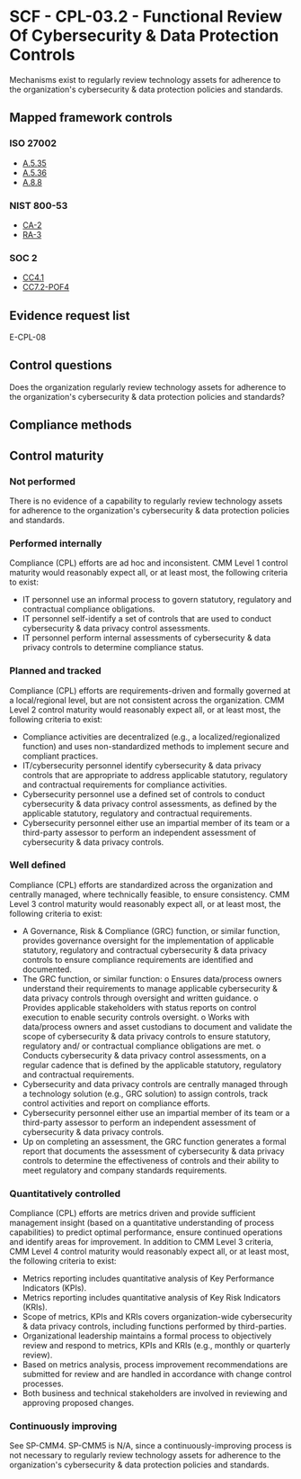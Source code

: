 # SCF - CPL-03.2 - Functional Review Of Cybersecurity & Data Protection Controls
Mechanisms exist to regularly review technology assets for adherence to the organization's cybersecurity & data protection policies and standards.
## Mapped framework controls
### ISO 27002
- [A.5.35](../iso27002/a-5.md#a535)
- [A.5.36](../iso27002/a-5.md#a536)
- [A.8.8](../iso27002/a-8.md#a88)

### NIST 800-53
- [CA-2](../nist80053/ca-2.md)
- [RA-3](../nist80053/ra-3.md)

### SOC 2
- [CC4.1](../soc2/cc41.md)
- [CC7.2-POF4](../soc2/cc72-pof4.md)

## Evidence request list
E-CPL-08

## Control questions
Does the organization regularly review technology assets for adherence to the organization's cybersecurity & data protection policies and standards?

## Compliance methods


## Control maturity
### Not performed
There is no evidence of a capability to regularly review technology assets for adherence to the organization's cybersecurity & data protection policies and standards.

### Performed internally
Compliance (CPL) efforts are ad hoc and inconsistent. CMM Level 1 control maturity would reasonably expect all, or at least most, the following criteria to exist:
- IT personnel use an informal process to govern statutory, regulatory and contractual compliance obligations.
- IT personnel self-identify a set of controls that are used to conduct cybersecurity & data privacy control assessments.
- IT personnel perform internal assessments of cybersecurity & data privacy controls to determine compliance status.

### Planned and tracked
Compliance (CPL) efforts are requirements-driven and formally governed at a local/regional level, but are not consistent across the organization. CMM Level 2 control maturity would reasonably expect all, or at least most, the following criteria to exist:
- Compliance activities are decentralized (e.g., a localized/regionalized function) and uses non-standardized methods to implement secure and compliant practices.
- IT/cybersecurity personnel identify cybersecurity & data privacy controls that are appropriate to address applicable statutory, regulatory and contractual requirements for compliance activities.
- Cybersecurity personnel use a defined set of controls to conduct cybersecurity & data privacy control assessments, as defined by the applicable statutory, regulatory and contractual requirements.
- Cybersecurity personnel either use an impartial member of its team or a third-party assessor to perform an independent assessment of cybersecurity & data privacy controls.

### Well defined
Compliance (CPL) efforts are standardized across the organization and centrally managed, where technically feasible, to ensure consistency. CMM Level 3 control maturity would reasonably expect all, or at least most, the following criteria to exist:
- A Governance, Risk & Compliance (GRC) function, or similar function, provides governance oversight for the implementation of applicable statutory, regulatory and contractual cybersecurity & data privacy controls to ensure compliance requirements are identified and documented.
- The GRC function, or similar function:
o	Ensures data/process owners understand their requirements to manage applicable cybersecurity & data privacy controls through oversight and written guidance.
o	Provides applicable stakeholders with status reports on control execution to enable security controls oversight.
o	Works with data/process owners and asset custodians to document and validate the scope of cybersecurity & data privacy controls to ensure statutory, regulatory and/ or contractual compliance obligations are met.
o	Conducts cybersecurity & data privacy control assessments, on a regular cadence that is defined by the applicable statutory, regulatory and contractual requirements.
- Cybersecurity and data privacy controls are centrally managed through a technology solution (e.g., GRC solution) to assign controls, track control activities and report on compliance efforts.
- Cybersecurity personnel either use an impartial member of its team or a third-party assessor to perform an independent assessment of cybersecurity & data privacy controls.
- Up on completing an assessment, the GRC function generates a formal report that documents the assessment of cybersecurity & data privacy controls to determine the effectiveness of controls and their ability to meet regulatory and company standards requirements.

### Quantitatively controlled
Compliance (CPL) efforts are metrics driven and provide sufficient management insight (based on a quantitative understanding of process capabilities) to predict optimal performance, ensure continued operations and identify areas for improvement. In addition to CMM Level 3 criteria, CMM Level 4 control maturity would reasonably expect all, or at least most, the following criteria to exist:
- Metrics reporting includes quantitative analysis of Key Performance Indicators (KPIs).
- Metrics reporting includes quantitative analysis of Key Risk Indicators (KRIs).
- Scope of metrics, KPIs and KRIs covers organization-wide cybersecurity & data privacy controls, including functions performed by third-parties.
- Organizational leadership maintains a formal process to objectively review and respond to metrics, KPIs and KRIs (e.g., monthly or quarterly review).
- Based on metrics analysis, process improvement recommendations are submitted for review and are handled in accordance with change control processes.
- Both business and technical stakeholders are involved in reviewing and approving proposed changes.

### Continuously improving
See SP-CMM4. SP-CMM5 is N/A, since a continuously-improving process is not necessary to regularly review technology assets for adherence to the organization's cybersecurity & data protection policies and standards.
